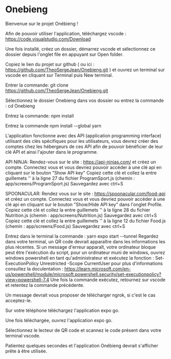 # Onebieng

Bienvenue sur le projet Onébieng !

Afin de pouvoir utiliser l'application, téléchargez vscode : https://code.visualstudio.com/Download

Une fois installé, créez un dossier, démarrez vscode et sélectionnez ce dossier depuis l'onglet file en appuyant sur Open folder.

Copiez le lien du projet sur github ( ou ici : https://github.com/TheoSergeJean/Onebieng.git ) et ouvrez un terminal sur vscode en cliquant sur Terminal puis New terminal.

Entrer la commande:  git clone https://github.com/TheoSergeJean/Onebieng.git

Sélectionnez le dossier Onebieng dans vos dossier ou entrez la commande : cd Onebieng

Entrez la commande: npm install 

Entrez la commande npm install --global yarn

L'application fonctionne avec des API (application programming interface) utilisant des clés spécifiques pour les utilisateurs, vous devrez créer des comptes chez les hébergeurs de ces API afin de pouvoir bénéficier de leur clé API et ainsi l'ajouter dans le programme.

API NINJA:
Rendez-vous sur le site : https://api-ninjas.com/ et créez un compte.
Connectez vous et vous devriez pouvoir accéder à une clé api en cliquant sur le bouton "Show API key"
Copiez cette clé et collez la entre guillemets '' à la ligne 27 du fichier ProgramSport.js (chemin : app/screens/ProgramSport.js)
Sauvegardez avec ctrl+S

SPOONACULAR:
Rendez vous sur le site : https://spoonacular.com/food-api et créez un compte.
Connectez vous et vous devriez pouvoir accéder à une clé api en cliquant sur le bouton "Show/Hide API key" dans l'onglet Profile.
Copiez cette clé et collez la entre guillemets '' à la ligne 28 du fichier Nutrition.js (chemin : app/screens/Nutrition.js)
Sauvegardez avec ctrl+S
Copiez cette clé et collez la entre guillemets '' à la ligne 12 du fichier Food.js (chemin : app/screens/Food.js)
Sauvegardez avec ctrl+S



Entrez dans le terminal la commande : yarn expo start --tunnel     Regardez dans votre terminal, un QR code devrait apparaître dans les informations les plus récentes.
Si un message d'erreur apparaît, votre ordinateur bloque peut être l'exécution du script, pour un ordinateur muni de windows, ouvrez windows powershell en tant qu'administrateur et exécutez la fonction : Set-ExecutionPolicy Unrestricted -Scope CurrentUser pour plus d'informations consultez la doculentation : https://learn.microsoft.com/en-us/powershell/module/microsoft.powershell.security/set-executionpolicy?view=powershell-7.4
Une fois la commande exécutez, retournez sur vscode et retentez la commande précédente.

Un message devrait vous proposer de télécharger ngrok, si c'est le cas acceptez-le.

Sur votre téléphone téléchargez l'application expo go.

Une fois téléchargée, ouvrez l'application expo go.

Sélectionnez le lecteur de QR code et scannez le code présent dans votre terminal vscode.

Patientez quelques secondes et l'application Onébieng devrait s'afficher prête à être utilisée.
